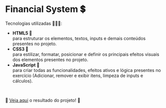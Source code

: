 # Financial System 💲 #

Tecnologias utilizadas 👩🏿‍💻:
<ul>
  <li><strong>HTML5 📙</strong></li>
  para estruturar os elementos, textos, inputs e demais conteúdos presentes no projeto.
  <li><strong>CSS3 📘</strong></li>
  para estilizar, formatar, posicionar e definir os principais efeitos visuais dos elementos presentes no projeto.
  <li><strong>JavaScript 📒</strong></li>
  para criar todas as funcionalidades, efeitos ativos e lógica presentes no exercício (Adicionar, remover e exibir itens, limpeza de inputs e cálculos).
</ul> 
<br>

🔗 <a href="https://eytorlima.github.io/financial-system/" target="_blank">Veja aqui</a> o resultado do projeto! 🔗
<br>
